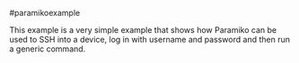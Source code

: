 #paramikoexample

This example is a very simple example that shows how Paramiko can be used to SSH into a device, log in with username and password and then run a generic command.

